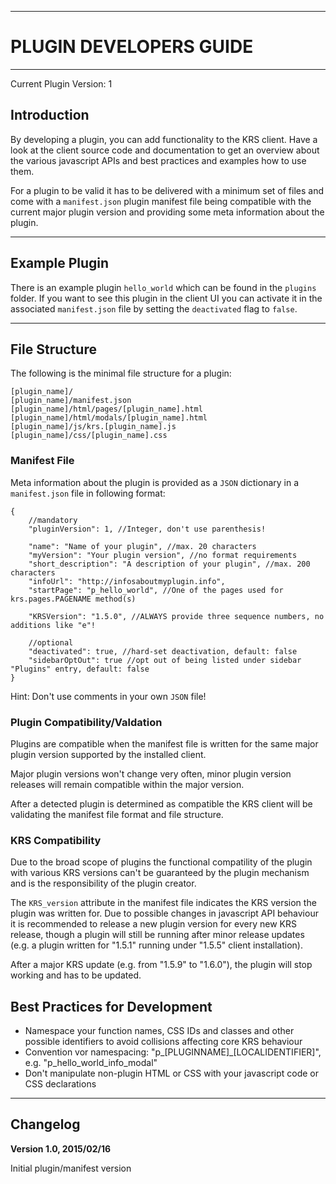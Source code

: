 ----
# PLUGIN DEVELOPERS GUIDE #

----
Current Plugin Version: 1

## Introduction ##

By developing a plugin, you can add functionality to the KRS client. Have
a look at the client source code and documentation to get an overview
about the various javascript APIs and best practices and examples how to
use them.

For a plugin to be valid it has to be delivered with a minimum set of files
and come with a ``manifest.json`` plugin manifest file being compatible with
the current major plugin version and providing some meta information about
the plugin. 

----
## Example Plugin ##

There is an example plugin ``hello_world`` which can be found in the ``plugins``
folder. If you want to see this plugin in the client UI you can activate it
in the associated ``manifest.json`` file by setting the ``deactivated`` flag to ``false``.

----
## File Structure ###

The following is the minimal file structure for a plugin:

```
[plugin_name]/
[plugin_name]/manifest.json
[plugin_name]/html/pages/[plugin_name].html
[plugin_name]/html/modals/[plugin_name].html
[plugin_name]/js/krs.[plugin_name].js
[plugin_name]/css/[plugin_name].css
```

### Manifest File ###

Meta information about the plugin is provided as a ``JSON`` dictionary in a
``manifest.json`` file in following format:

```
{
    //mandatory
    "pluginVersion": 1, //Integer, don't use parenthesis!
    
    "name": "Name of your plugin", //max. 20 characters
    "myVersion": "Your plugin version", //no format requirements
    "short_description": "A description of your plugin", //max. 200 characters
    "infoUrl": "http://infosaboutmyplugin.info",
    "startPage": "p_hello_world", //One of the pages used for krs.pages.PAGENAME method(s)

    "KRSVersion": "1.5.0", //ALWAYS provide three sequence numbers, no additions like "e"!

    //optional
    "deactivated": true, //hard-set deactivation, default: false
    "sidebarOptOut": true //opt out of being listed under sidebar "Plugins" entry, default: false
}
```

Hint: Don't use comments in your own ``JSON`` file!

### Plugin Compatibility/Valdation ###

Plugins are compatible when the manifest file is written for the same
major plugin version supported by the installed client.

Major plugin versions won't change very often, minor plugin version releases will
remain compatible within the major version.

After a detected plugin is determined as compatible the KRS client will be validating the
manifest file format and file structure.

### KRS Compatibility ###

Due to the broad scope of plugins the functional compatility of the plugin 
with various KRS versions can't be guaranteed by the plugin mechanism
and is the responsibility of the plugin creator.

The ``KRS_version`` attribute in the manifest file indicates the KRS version
the plugin was written for. Due to possible changes in javascript API behaviour
it is recommended to release a new plugin version for every new KRS release,
though a plugin will still be running after minor release updates (e.g. a
plugin written for "1.5.1" running under "1.5.5" client installation).

After a major KRS update (e.g. from "1.5.9" to "1.6.0"), the plugin will stop
working and has to be updated.

## Best Practices for Development ##

- Namespace your function names, CSS IDs and classes and other possible
identifiers to avoid collisions affecting core KRS behaviour
- Convention vor namespacing: "p_[PLUGINNAME]_[LOCALIDENTIFIER]", e.g.
"p_hello_world_info_modal"
- Don't manipulate non-plugin HTML or CSS with your javascript code or CSS
declarations

----
## Changelog ##

**Version 1.0, 2015/02/16**

Initial plugin/manifest version









